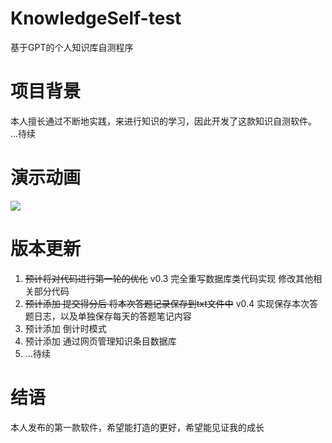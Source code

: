 # KnowledgeSelf-test
基于GPT的个人知识库自测程序
# 项目背景
本人擅长通过不断地实践，来进行知识的学习，因此开发了这款知识自测软件。
...待续
# 演示动画
![](v0.4演示功能.gif)
# 版本更新
1. ~~预计将对代码进行第一轮的优化~~ v0.3 完全重写数据库类代码实现 修改其他相关部分代码
2. ~~预计添加 提交得分后 将本次答题记录保存到txt文件中~~ v0.4 实现保存本次答题日志，以及单独保存每天的答题笔记内容
3. 预计添加 倒计时模式
4. 预计添加 通过网页管理知识条目数据库
5. ...待续
# 结语
本人发布的第一款软件，希望能打造的更好，希望能见证我的成长
